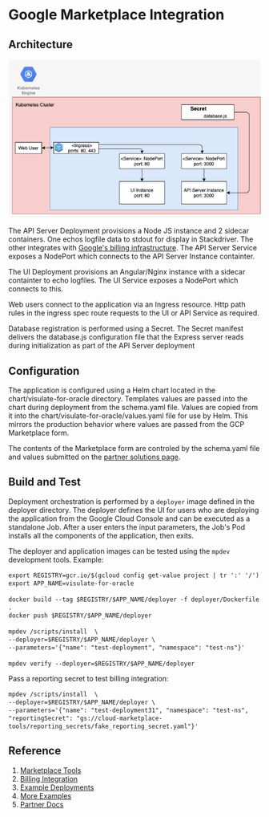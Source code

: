 # Google Marketplace Integration

## Architecture

![K8S Architecture](/docs/images/k8s.png)

The API Server Deployment provisions a Node JS instance and 2 sidecar containers.  One echos logfile data to stdout for display in Stackdriver. The other integrates with [Google's billing infrastructure](https://github.com/GoogleCloudPlatform/marketplace-k8s-app-tools/blob/64181befcb4d3a5417e84d4f59fea82b016988ab/docs/billing-integration.md). The API Server Service exposes a NodePort which connects to the API Server Instance containter.

The UI Deployment provisions an Angular/Nginx instance with a sidecar containter to echo logfiles. The UI Service exposes a NodePort which connects to this. 

Web users connect to the application via an Ingress resource. Http path rules in the ingress spec route requests to the UI or API Service as required. 

Database registration is performed using a Secret. The Secret manifest delivers the database.js configuration file that the Express server reads during initialization as part of the API Server deployment

## Configuration

The application is configured using a Helm chart located in the chart/visulate-for-oracle directory. Templates values are passed into the chart during deployment from the schema.yaml file. Values are copied from it into the chart/visulate-for-oracle/values.yaml file for use by Helm. This mirrors the production behavior where values are passed from the GCP Marketplace form. 

The contents of the Marketplace form are controled by the schema.yaml file and values submitted on the [partner solutions page](https://console.cloud.google.com/partner/solutions?project=visulate-llc-public).  

## Build and Test

Deployment orchestration is performed by a `deployer` image defined in the deployer directory. The deployer defines the UI for users who are deploying the application from the Google Cloud Console and can be executed as a standalone Job. After a user enters the input parameters, the Job's Pod installs all the components of the application, then exits.

The deployer and application images can be tested using the `mpdev` development tools.  Example:

```
export REGISTRY=gcr.io/$(gcloud config get-value project | tr ':' '/')
export APP_NAME=visulate-for-oracle

docker build --tag $REGISTRY/$APP_NAME/deployer -f deployer/Dockerfile .
docker push $REGISTRY/$APP_NAME/deployer

mpdev /scripts/install  \
--deployer=$REGISTRY/$APP_NAME/deployer \
--parameters='{"name": "test-deployment", "namespace": "test-ns"}'

mpdev verify --deployer=$REGISTRY/$APP_NAME/deployer
```

Pass a reporting secret to test billing integration:

```
mpdev /scripts/install  \
--deployer=$REGISTRY/$APP_NAME/deployer \
--parameters='{"name": "test-deployment31", "namespace": "test-ns", "reportingSecret": "gs://cloud-marketplace-tools/reporting_secrets/fake_reporting_secret.yaml"}'

```

## Reference
1. [Marketplace Tools](https://github.com/GoogleCloudPlatform/marketplace-k8s-app-tools)
2. [Billing Integration](https://github.com/GoogleCloudPlatform/marketplace-k8s-app-tools/blob/master/docs/billing-integration.md)
3. [Example Deployments](https://github.com/GoogleCloudPlatform/marketplace-k8s-app-example)
4. [More Examples](https://github.com/GoogleCloudPlatform/click-to-deploy/tree/master/k8s)
5. [Partner Docs](https://cloud.google.com/marketplace/docs/partners/kubernetes-solutions)
